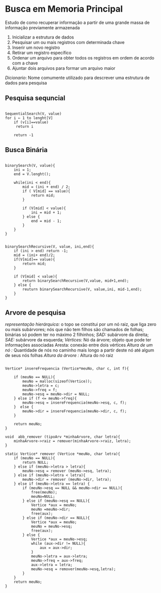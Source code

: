 # Busca em Memoria Principal

Estudo de como recuperar informação a partir de uma grande massa de informação previamente armazenada

1. Inicializar a estrutura de dados
2. Pesquisar um ou mais registros com determinada chave
3. Inserir um novo registro
4. Retirar um registro específico
5. Ordenar um arquivo para obter todos os registros em ordem de acordo com a chave
6. Ajuntar dois arquivos para formar um arquivo maior

*Dicionario*: Nome comumente utilizado para descrever uma estrutura de dados para pesquisa

## Pesquisa sequncial

<pre><code>
SequentialSearch(V, value)
for i ← 1 to lenght[V]
    if (v[i]==value)
     return i
     
    return -1
</code></pre>

## Busca Binária

<pre><code>
binarySearch(V, value){
    ini = 1;
    end = V.lenght();

    while(ini < end){
        mid = (ini + end) / 2;
        if ( V[mid] == value){
            return mid;
        }

        if (V[mid] < value){
            ini = mid + 1;
        } else {
            end = mid - 1;
        }
    }
}
</code></pre>

<pre><code>
binarySearchRecursive(V, value, ini,end){
    if (ini > end) return -1;
    mid = (ini+ end)/2;
    if(V[mid]== value){
        return mid;
    }

    if (V[mid] < value){
        return binarySearchRecursive(V,value, mid+1,end);
    } else {
        reuturn binarySearchRecursive(V, value,ini, mid-1,end);
    }
}
</code></pre>

## Arvore de pesquisa

*representação hierárquica:* o topo se constitui por um nó raiz, que liga zero ou mais subárvores;
nós que não tem filhos são chamados de folhas;
binárias só podem ter no máximo 2 filhinhos;
*SAD:* subárvore da direita;
*SAE:* subárvore da esquerda;
*Vértices:* Nó da árvore; objeto que pode ter informações associadas 
 Aresta: conexão entre dois vértices
*Altura de um nó :* Quantidade de nós no caminho mais longo a partir deste nó até algum de seus nós folhas 
*Altura da árvore :* Altura do nó raiz

<pre><code>
Vertice* insereFrequencia (Vertice*meuNo, char c, int f){

    if (meuNo == NULL){
        meuNo = malloc(sizeof(Vertice));
        meuNo->letra = c;
        meuNo->freq = f;
        meuNo->esq = meuNo->dir = NULL;
    } else if (f <= meuNo->freq){
        meuNo->esq = insereFrequencia(meuNo->esq, c, f);
    }  else {
        meuNo->dir = insereFrequencia(meuNo->dir, c, f);
    }

    return meuNo;
}
 
void  abb_remover (tipoArv *minhaArvore, char letra){
    minhaArvore->raiz = remover(minhaArvore->raiz, letra);
}
 
static Vertice* remover (Vertice *meuNo, char letra){
    if (meuNo == NULL){
        return NULL;
    } else if (meuNo->letra > letra){
        meuNo->esq = remover (meuNo->esq, letra);
    } else if (meuNo->letra < letra){
        meuNo->dir = remover (meuNo->dir, letra);
    } else if (meuNo->letra == letra) {
        if (meuNo->esq == NULL && meuNo->dir == NULL){
            free(meuNo);
            meuNo=NULL;
        } else if (meuNo->esq == NULL){
            Vertice *aux = meuNo;
            meuNo =meuNo->dir;
            free(aux);
        } else if (meuNo->dir == NULL){
            Vertice *aux = meuNo;
            meuNo = meuNo->esq;
            free(aux);
        } else {
            Vertice *aux = meuNo->esq;
            while (aux->dir != NULL){
                aux = aux->dir;
            }
            meuNo->letra = aux->letra;
            meuNo->freq = aux->freq;
            aux->letra = letra;
            meuNo->esq = remover(meuNo->esq,letra);
        }
    }
    return meuNo;
}

</code></pre>